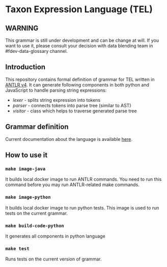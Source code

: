 # Taxon Expression Language (TEL)

## WARNING
This grammar is still under development and can be change at will. If you want to use it,
please consult your decision with data blending team in #fdev-data-glossary channel.

## Introduction

This repository contains formal definition of grammar for TEL written in [ANTLR v4](https://github.com/antlr/antlr4).
It can generate following components in both python and JavaScript to handle parsing string expressions:

- *lexer* - splits string expression into tokens
- *parser* - connects tokens into parse tree (similar to AST)
- *visitor* - class which helps to traverse generated parse tree

## Grammar definition

Current documentation about the language is available [here](https://diesel-service.operamprod.com/documentation#taxon-expression-language-tel).

## How to use it

### `make image-java`

It builds local docker image to run ANTLR commands. You need to run this command before you may run ANTLR-related make commands.

### `make image-python`

It builds local docker image to run python tests. This image is used to run tests on the current grammar.

### `make build-code-python`

It generates all components in python language

### `make test`

Runs tests on the current version of grammar.